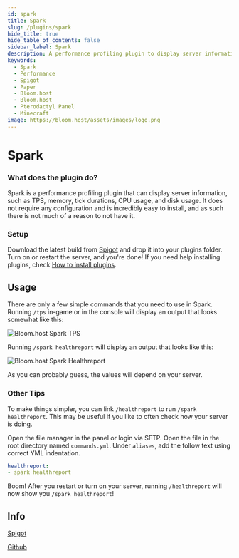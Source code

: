 ```yaml
---
id: spark
title: Spark
slug: /plugins/spark
hide_title: true
hide_table_of_contents: false
sidebar_label: Spark
description: A performance profiling plugin to display server information like TPS and memory usage.
keywords:
  - Spark
  - Performance
  - Spigot
  - Paper
  - Bloom.host
  - Bloom.host
  - Pterodactyl Panel
  - Minecraft
image: https://bloom.host/assets/images/logo.png
---
```

# Spark

### What does the plugin do?
Spark is a performance profiling plugin that can display server information, such as TPS, memory, tick durations, CPU usage, and disk usage. It does not require any configuration and is incredibly easy to install, and as such there is not much of a reason to not have it.

### Setup
Download the latest build from [Spigot](https://www.spigotmc.org/resources/spark.57242/updates) and drop it into your plugins folder. Turn on or restart the server, and you're done! If you need help installing plugins, check [How to install plugins](https://docs.bloom.host/bukkit-plugins).

## Usage
There are only a few simple commands that you need to use in Spark. Running `/tps` in-game or in the console will display an output that looks somewhat like this:

![Bloom.host Spark TPS](https://i.gyazo.com/5f8c04b4928b4ceab3a077c01877ce2a.png)  

Running `/spark healthreport` will display an output that looks like this:

![Bloom.host Spark Healthreport](https://i.gyazo.com/eab09f8df7f8dbc91cbce757e90b4f31.png)  

As you can probably guess, the values will depend on your server.

### Other Tips
To make things simpler, you can link `/healthreport` to run `/spark healthreport`. This may be useful if you like to often check how your server is doing.  

Open the file manager in the panel or login via SFTP. Open the file in the root directory named `commands.yml`. Under `aliases`, add the follow text using correct YML indentation.

```yml
healthreport:
- spark healthreport
```

Boom! After you restart or turn on your server, running `/healthreport` will now show you `/spark healthreport`!

## Info

[Spigot](https://www.spigotmc.org/resources/spark.57242)  

[Github](https://github.com/lucko/spark)
